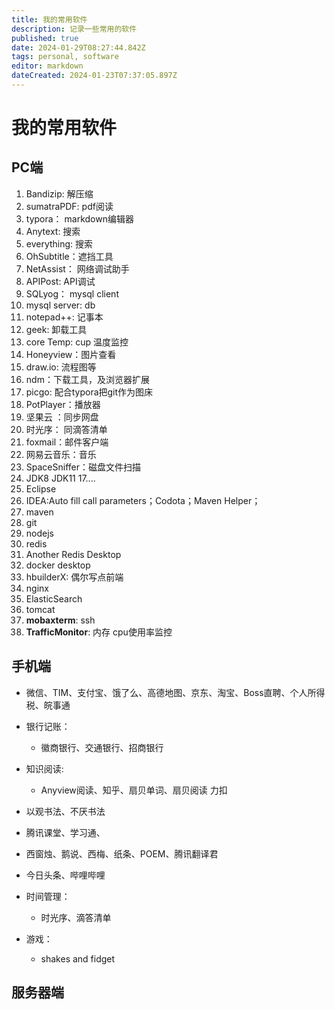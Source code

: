 ```yaml
---
title: 我的常用软件
description: 记录一些常用的软件
published: true
date: 2024-01-29T08:27:44.842Z
tags: personal, software
editor: markdown
dateCreated: 2024-01-23T07:37:05.897Z
---
```


# 我的常用软件

## PC端

01. Bandizip: 解压缩
02. sumatraPDF:  pdf阅读
03. typora：  markdown编辑器
04. Anytext: 搜索
05. everything: 搜索
06. OhSubtitle：遮挡工具
07. NetAssist： 网络调试助手
08. APIPost:   API调试
09. SQLyog： mysql client
10. mysql server:  db
11. notepad++: 记事本
12. geek: 卸载工具
13. core Temp:  cup 温度监控
14. Honeyview：图片查看
15. draw.io:  流程图等
16. ndm：下载工具，及浏览器扩展
17. picgo: 配合typora把git作为图床
18. PotPlayer：播放器
19. 坚果云 ：同步网盘
20. 时光序： 同滴答清单
21. foxmail：邮件客户端
22. 网易云音乐：音乐
23. SpaceSniffer：磁盘文件扫描
24. JDK8 JDK11  17....
25. Eclipse
26. IDEA:Auto fill call parameters；Codota；Maven Helper；
27. maven
28. git
29. nodejs
30. redis
31. Another Redis Desktop
32. docker desktop
33. hbuilderX: 偶尔写点前端
34. nginx
35. ElasticSearch
36. tomcat
37. **mobaxterm**:  ssh
38. **TrafficMonitor**: 内存 cpu使用率监控



## 手机端

- 微信、TIM、支付宝、饿了么、高德地图、京东、淘宝、Boss直聘、个人所得税、皖事通
- 银行记账：
  - 徽商银行、交通银行、招商银行

- 知识阅读:
  - Anyview阅读、知乎、扇贝单词、扇贝阅读
力扣
- 以观书法、不厌书法
- 腾讯课堂、学习通、
- 西窗烛、鹅说、西梅、纸条、POEM、腾讯翻译君
- 今日头条、哔哩哔哩
- 时间管理：
  - 时光序、滴答清单
- 游戏：
  - shakes and fidget
 


## 服务器端